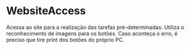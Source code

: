 # WebsiteAccess
Acessa ao site para a realização das tarefas pré-determinadas. Utiliza o reconhecimento de imagens para os botões. Caso aconteça o erro, é preciso que tire print dos botões do próprio PC.
